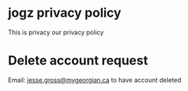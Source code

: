 # jogz privacy policy
This is privacy our privacy policy

# Delete account request
Email: jesse.gross@mygeorgian.ca to have account deleted

